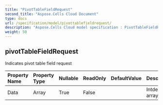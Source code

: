 ```yaml
---
title: "PivotTableFieldRequest"
second_title: "Aspose.Cells Cloud Document"
type: docs
url: /specification/model/pivottablefieldrequest/
description: "Aspose.Cells Cloud model specification : PivotTableFieldRequest. Effortlessly handle Excel and other spreadsheet documents with features like opening, generating, editing, splitting, merging, comparing, and converting."
weight: 50
---
```


## **pivotTableFieldRequest**

Indicates pivot table field request 

| Property Name | Property Type | Nullable |  ReadOnly | DefaultValue | Description | 
| :- | :- | :- |:- |  :- | :- |
| Data | Array<Integer> | True |  False |  | Intdex array. |  

